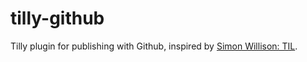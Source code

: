 # tilly-github

Tilly plugin for publishing with Github, inspired by [Simon Willison: TIL](https://til.simonwillison.net).
